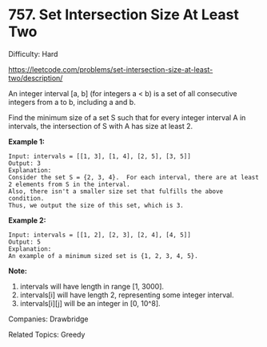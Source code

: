 # 757. Set Intersection Size At Least Two

Difficulty: Hard

https://leetcode.com/problems/set-intersection-size-at-least-two/description/

An integer interval [a, b] (for integers a < b) is a set of all consecutive integers from a to b, including a and b.

Find the minimum size of a set S such that for every integer interval A in intervals, the intersection of S with A has size at least 2.

**Example 1:**
```
Input: intervals = [[1, 3], [1, 4], [2, 5], [3, 5]]
Output: 3
Explanation:
Consider the set S = {2, 3, 4}.  For each interval, there are at least 2 elements from S in the interval.
Also, there isn't a smaller size set that fulfills the above condition.
Thus, we output the size of this set, which is 3.
```
**Example 2:**
```
Input: intervals = [[1, 2], [2, 3], [2, 4], [4, 5]]
Output: 5
Explanation:
An example of a minimum sized set is {1, 2, 3, 4, 5}.
```
**Note:**
1. intervals will have length in range [1, 3000].
2. intervals[i] will have length 2, representing some integer interval.
3. intervals[i][j] will be an integer in [0, 10^8].

Companies: Drawbridge

Related Topics: Greedy
